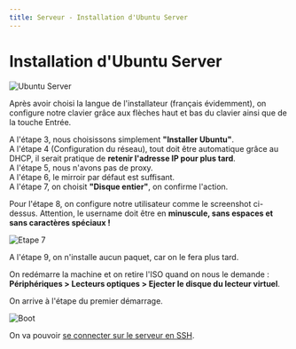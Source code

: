 ```yaml
---
title: Serveur - Installation d'Ubuntu Server
---
```


# Installation d'Ubuntu Server

![Ubuntu Server](../img/serveur/ubuntu-server.png)

Après avoir choisi la langue de l'installateur (français évidemment), on configure notre clavier grâce aux flèches haut et bas du clavier ainsi que de la touche Entrée.

A l'étape 3, nous choisissons simplement **"Installer Ubuntu"**.  
A l'étape 4 (Configuration du réseau), tout doit être automatique grâce au DHCP, il serait pratique de **retenir l'adresse IP pour plus tard**.  
A l'étape 5, nous n'avons pas de proxy.  
A l'étape 6, le mirroir par défaut est suffisant.  
A l'étape 7, on choisit **"Disque entier"**, on confirme l'action.  

Pour l'étape 8, on configure notre utilisateur comme le screenshot ci-dessus. Attention, le username doit être en **minuscule, sans espaces et sans caractères spéciaux !**

![Etape 7](../img/serveur/etape-7.png)

A l'étape 9, on n'installe aucun paquet, car on le fera plus tard.

On redémarre la machine et on retire l'ISO quand on nous le demande : **Périphériques > Lecteurs optiques > Ejecter le disque du lecteur virtuel**.

On arrive à l'étape du premier démarrage.

![Boot](../img/serveur/boot.png)

On va pouvoir [se connecter sur le serveur en SSH](se-connecter-en-ssh.html).
